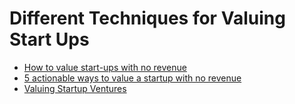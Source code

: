 # Different Techniques for Valuing Start Ups

- [How to value start-ups with no revenue](https://masschallenge.org/article/how-to-value-a-startup-company-with-no-revenue)
- [5 actionable ways to value a startup with no revenue](https://www.finrofca.com/news/how-to-value-a-startup-with-no-revenue)
- [Valuing Startup Ventures](https://www.investopedia.com/articles/financial-theory/11/valuing-startup-ventures.asp)